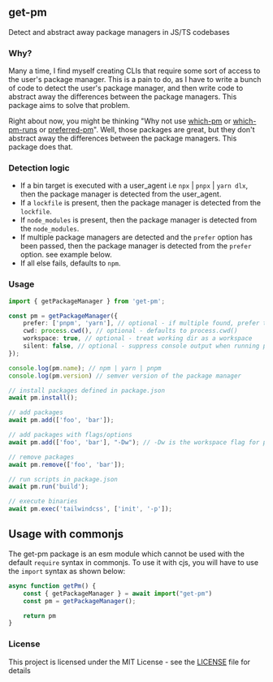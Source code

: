 ## get-pm
Detect and abstract away package managers in JS/TS codebases

### Why?
Many a time, I find myself creating CLIs that require some sort of access to the user's package manager. This is a pain to do, as I have to write a bunch of code to detect the user's package manager, and then write code to abstract away the differences between the package managers. This package aims to solve that problem.

Right about now, you might be thinking "Why not use [which-pm](https://github.com/zkochan/packages/tree/main/which-pm) or [which-pm-runs](https://github.com/zkochan/packages/tree/main/which-pm-runs) or [preferred-pm](https://github.com/zkochan/packages/tree/main/preferred-pm)". Well, those packages are great, but they don't abstract away the differences between the package managers. This package does that.

### Detection logic
- If a bin target is executed with a user_agent i.e `npx` | `pnpx` | `yarn dlx`, then the package manager is detected from the user_agent.
- If a `lockfile` is present, then the package manager is detected from the `lockfile`.
- If `node_modules` is present, then the package manager is detected from the `node_modules`.
- If multiple package managers are detected and the `prefer` option has been passed, then the package manager is detected from the `prefer` option. see example below.
- If all else fails, defaults to `npm`.

### Usage
```ts
import { getPackageManager } from 'get-pm';

const pm = getPackageManager({
    prefer: ['pnpm', 'yarn'], // optional - if multiple found, prefer these
    cwd: process.cwd(), // optional - defaults to process.cwd()
    workspace: true, // optional - treat working dir as a workspace
    silent: false, // optional - suppress console output when running pm commands eg. `pm.install()`
});

console.log(pm.name); // npm | yarn | pnpm
console.log(pm.version) // semver version of the package manager

// install packages defined in package.json
await pm.install();

// add packages
await pm.add(['foo', 'bar']);

// add packages with flags/options
await pm.add(['foo', 'bar'], "-Dw"); // -Dw is the workspace flag for pnpm

// remove packages
await pm.remove(['foo', 'bar']);

// run scripts in package.json
await pm.run('build');

// execute binaries
await pm.exec('tailwindcss', ['init', '-p']);
```

## Usage with commonjs
The get-pm package is an esm module which cannot be used with the default `require` syntax in commonjs. To use it with cjs, you will have to use the `import` syntax as shown below:

```ts
async function getPm() {
    const { getPackageManager } = await import("get-pm")
    const pm = getPackageManager();

    return pm
}

```

### License
This project is licensed under the MIT License - see the [LICENSE](LICENSE) file for details
